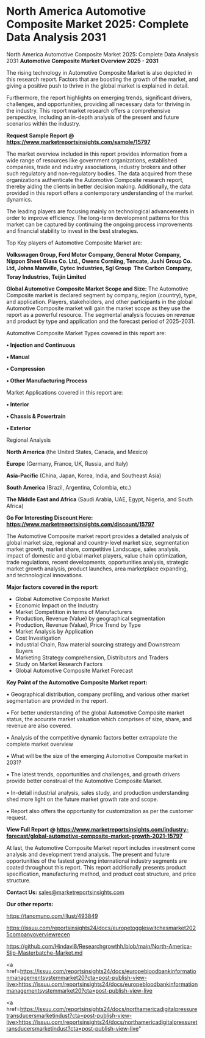 # North America Automotive Composite Market 2025: Complete Data Analysis 2031
North America Automotive Composite Market 2025: Complete Data Analysis 2031
<Strong> Automotive Composite Market Overview 2025 - 2031</strong>

The rising technology in Automotive Composite Market is also depicted in this research report. Factors that are boosting the growth of the market, and giving a positive push to thrive in the global market is explained in detail.

Furthermore, the report highlights on emerging trends, significant drivers, challenges, and opportunities, providing all necessary data for thriving in the industry. This report market research offers a comprehensive perspective, including an in-depth analysis of the present and future scenarios within the industry.

<strong>Request Sample Report @ <a href=https://www.marketreportsinsights.com/sample/15797>https://www.marketreportsinsights.com/sample/15797</a></strong>

The market overview included in this report provides information from a wide range of resources like government organizations, established companies, trade and industry associations, industry brokers and other such regulatory and non-regulatory bodies. The data acquired from these organizations authenticate the Automotive Composite research report, thereby aiding the clients in better decision making. Additionally, the data provided in this report offers a contemporary understanding of the market dynamics.

The leading players are focusing mainly on technological advancements in order to improve efficiency. The long-term development patterns for this market can be captured by continuing the ongoing process improvements and financial stability to invest in the best strategies.

Top Key players of Automotive Composite Market are:

<strong>Volkswagen Group, Ford Motor Company, General Motor Company, Nippon Sheet Glass Co. Ltd., Owens Corniing, Tencate, Jushi Group Co. Ltd, Johns Manville, Cytec Industries, Sgl Group  The Carbon Company, Toray Industries, Teijin Limited</strong>

<strong><b>Global Automotive Composite Market Scope and Size:</b></strong>
The Automotive Composite market is declared segment by company, region (country), type, and application. Players, stakeholders, and other participants in the global Automotive Composite market will gain the market scope as they use the report as a powerful resource. The segmental analysis focuses on revenue and product by type and application and the forecast period of 2025-2031.

Automotive Composite Market Types covered in this report are:

<strong>• Injection and Continuous

• Manual

• Compression

• Other Manufacturing Process</strong>

Market Applications covered in this report are:

<strong>• Interior

• Chassis & Powertrain

• Exterior</strong> 

Regional Analysis

<strong>North America</strong> (the United States, Canada, and Mexico)

<strong>Europe</strong> (Germany, France, UK, Russia, and Italy)

<strong>Asia-Pacific</strong> (China, Japan, Korea, India, and Southeast Asia)

<strong>South America</strong> (Brazil, Argentina, Colombia, etc.)

<strong>The Middle East and Africa</strong> (Saudi Arabia, UAE, Egypt, Nigeria, and South Africa)

<strong>Go For Interesting Discount Here: <a href=https://www.marketreportsinsights.com/discount/15797>https://www.marketreportsinsights.com/discount/15797</a></strong>

The Automotive Composite market report provides a detailed analysis of global market size, regional and country-level market size, segmentation market growth, market share, competitive Landscape, sales analysis, impact of domestic and global market players, value chain optimization, trade regulations, recent developments, opportunities analysis, strategic market growth analysis, product launches, area marketplace expanding, and technological innovations.

<strong><b>Major factors covered in the report:</b></strong>
<ul>
  <li>Global Automotive Composite Market </li>
  <li>Economic Impact on the Industry</li>
  <li>Market Competition in terms of Manufacturers</li>
  <li>Production, Revenue (Value) by geographical segmentation</li>
  <li>Production, Revenue (Value), Price Trend by Type</li>
  <li>Market Analysis by Application</li>
  <li>Cost Investigation</li>
  <li>Industrial Chain, Raw material sourcing strategy and Downstream Buyers</li>
  <li>Marketing Strategy comprehension, Distributors and Traders</li>
  <li>Study on Market Research Factors</li>
  <li>Global Automotive Composite Market Forecast</li>
</ul>

<strong><b>Key Point of the Automotive Composite Market report:</b></strong>

• Geographical distribution, company profiling, and various other market segmentation are provided in the report.

• For better understanding of the global Automotive Composite market status, the accurate market valuation which comprises of size, share, and revenue are also covered.

• Analysis of the competitive dynamic factors better extrapolate the complete market overview

• What will be the size of the emerging Automotive Composite market in 2031?

• The latest trends, opportunities and challenges, and growth drivers provide better construal of the Automotive Composite Market.

• In-detail industrial analysis, sales study, and production understanding shed more light on the future market growth rate and scope.

• Report also offers the opportunity for customization as per the customer request.

<strong><b>View Full Report @ <a href=https://www.marketreportsinsights.com/industry-forecast/global-automotive-composite-market-growth-2021-15797>https://www.marketreportsinsights.com/industry-forecast/global-automotive-composite-market-growth-2021-15797</a></b></strong>


At last, the Automotive Composite Market report includes investment come analysis and development trend analysis. The present and future opportunities of the fastest growing international industry segments are coated throughout this report. This report additionally presents product specification, manufacturing method, and product cost structure, and price structure.

<strong>Contact Us:</strong>
sales@marketreportsinsights.com

<strong>Our other reports:</strong>

<a href=https://tanomuno.com/illust/493849>https://tanomuno.com/illust/493849</a>

<a href=https://issuu.com/reportsinsights24/docs/europetoggleswitchesmarket2025companyoverviewrecen>https://issuu.com/reportsinsights24/docs/europetoggleswitchesmarket2025companyoverviewrecen</a>

<a href=https://github.com/Hindavi8/Researchgrowthh/blob/main/North-America-Slip-Masterbatche-Market.md>https://github.com/Hindavi8/Researchgrowthh/blob/main/North-America-Slip-Masterbatche-Market.md</a>

<a href=https://issuu.com/reportsinsights24/docs/europebloodbankinformationmanagementsystemmarket20?cta=post-publish-view-live>https://issuu.com/reportsinsights24/docs/europebloodbankinformationmanagementsystemmarket20?cta=post-publish-view-live</a>

<a href=https://issuu.com/reportsinsights24/docs/northamericadigitalpressuretransducersmarketindust?cta=post-publish-view-live>https://issuu.com/reportsinsights24/docs/northamericadigitalpressuretransducersmarketindust?cta=post-publish-view-live</a>"
